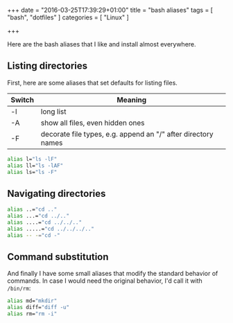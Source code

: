 +++
date = "2016-03-25T17:39:29+01:00"
title = "bash aliases"
tags = [ "bash", "dotfiles" ]
categories = [ "Linux" ]

+++

Here are the bash aliases that I like and install almost everywhere.

<!--more-->

Listing directories
-------------------
First, here are some aliases that set defaults for listing files.

Switch  | Meaning
--------|------
-l      | long list
-A      | show all files, even hidden ones
-F      | decorate file types, e.g. append an "/" after directory names

``` bash
alias l="ls -lF"
alias ll="ls -lAF"
alias ls="ls -F"
```

Navigating directories
----------------------


``` bash
alias ..="cd .."
alias ...="cd ../.."
alias ....="cd ../../.."
alias .....="cd ../../../.."
alias -- -="cd -"
```

Command substitution
--------------------
And finally I have some small aliases that modify the standard
behavior of commands. In case I would need the original behavior, I'd
call it with ``/bin/rm``:

``` bash
alias md="mkdir"
alias diff="diff -u"
alias rm="rm -i"
```
